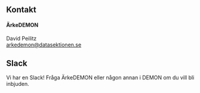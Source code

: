 ## Kontakt

#### ÄrkeDEMON  
David Peilitz</br>
[arkedemon@datasektionen.se](mailto:arkedemon@datasektionen.se)

## Slack
Vi har en Slack! Fråga ÄrkeDEMON eller någon annan i DEMON om du vill bli inbjuden.

